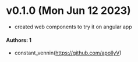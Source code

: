 
# v0.1.0 (Mon Jun 12 2023)

- created web components to try it on angular app

#### Authors: 1

- constant_vennin(https://github.com/apollyV)
